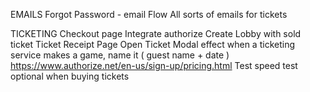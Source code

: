 EMAILS
  Forgot Password - email Flow
  All sorts of emails for tickets

TICKETING
  Checkout page
    Integrate authorize
    Create Lobby with sold ticket
  Ticket Receipt Page
  Open Ticket Modal effect
  when a ticketing service makes a game, name it ( guest name + date )
  https://www.authorize.net/en-us/sign-up/pricing.html
  Test speed test optional when buying tickets 
